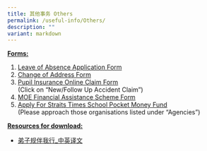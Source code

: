 ```yaml
---
title: 其他事务 Others
permalink: /useful-info/Others/
description: ""
variant: markdown
---
```

<b><u>Forms:</u></b>
1. [Leave of Absence Application Form](https://form.gov.sg/60caf777e5a94500130b40fe)
2. [Change of Address Form](/files/Other%20Forms/Address-Update-Form.pdf)
3. [Pupil Insurance Online Claim Form](https://studentgpa.incomegroupins.com.sg/)<br>
(Click on “New/Follow Up Accident Claim”)
4. [MOE Financial Assistance Scheme Form](https://supportgowhere.life.gov.sg/schemes/MOE-FAS/moe-financial-assistance-scheme-moe-fas)
5. [Apply For Straits Times School Pocket Money Fund](https://www.spmf.org.sg/howtoapply#tab-2)<br>
(Please approach those organisations listed under “Agencies”)


<b><u>Resources for download:</u></b>
* [弟子规伴我行_中英译文](https://go.gov.sg/pcps-dizigui)